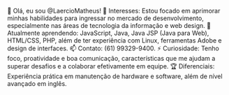 👋 Olá, eu sou @LaercioMatheus!
👀 Interesses: Estou focado em aprimorar minhas habilidades para ingressar no mercado de desenvolvimento, especialmente nas áreas de tecnologia da informação e web design.
🌱 Atualmente aprendendo: JavaScript, Java, Java JSP (Java para Web), HTML/CSS, PHP, além de ter experiência com Linux, ferramentas Adobe e design de interfaces.
📫 Contato: (61) 99329-9400.
⚡ Curiosidade: Tenho foco, proatividade e boa comunicação, características que me ajudam a superar desafios e a colaborar efetivamente em equipe.
🏆 Diferenciais: Experiência prática em manutenção de hardware e software, além de nível avançado em inglês.
